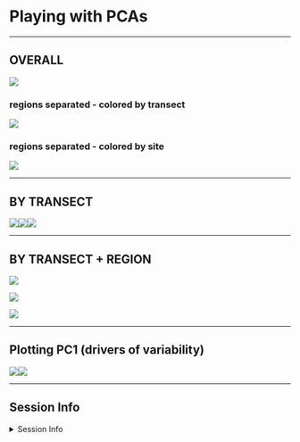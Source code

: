 Playing with PCAs
================

------------------------------------------------------------------------

## OVERALL

![](playing_with_pcas_files/figure-gfm/unnamed-chunk-8-1.png)<!-- -->

### regions separated - colored by transect

![](playing_with_pcas_files/figure-gfm/unnamed-chunk-9-1.png)<!-- -->

### regions separated - colored by site

![](playing_with_pcas_files/figure-gfm/unnamed-chunk-10-1.png)<!-- -->

------------------------------------------------------------------------

## BY TRANSECT

![](playing_with_pcas_files/figure-gfm/unnamed-chunk-11-1.png)<!-- -->![](playing_with_pcas_files/figure-gfm/unnamed-chunk-11-2.png)<!-- -->![](playing_with_pcas_files/figure-gfm/unnamed-chunk-11-3.png)<!-- -->

------------------------------------------------------------------------

## BY TRANSECT + REGION

![](playing_with_pcas_files/figure-gfm/unnamed-chunk-12-1.png)<!-- -->

![](playing_with_pcas_files/figure-gfm/unnamed-chunk-13-1.png)<!-- -->

![](playing_with_pcas_files/figure-gfm/unnamed-chunk-14-1.png)<!-- -->

------------------------------------------------------------------------

## Plotting PC1 (drivers of variability)

![](playing_with_pcas_files/figure-gfm/unnamed-chunk-16-1.png)<!-- -->![](playing_with_pcas_files/figure-gfm/unnamed-chunk-16-2.png)<!-- -->

------------------------------------------------------------------------

## Session Info

<details>
<summary>
Session Info
</summary>

Date run: 2023-12-05

    ## R version 4.2.1 (2022-06-23)
    ## Platform: x86_64-apple-darwin17.0 (64-bit)
    ## Running under: macOS Big Sur ... 10.16
    ## 
    ## Matrix products: default
    ## BLAS:   /Library/Frameworks/R.framework/Versions/4.2/Resources/lib/libRblas.0.dylib
    ## LAPACK: /Library/Frameworks/R.framework/Versions/4.2/Resources/lib/libRlapack.dylib
    ## 
    ## locale:
    ## [1] en_US.UTF-8/en_US.UTF-8/en_US.UTF-8/C/en_US.UTF-8/en_US.UTF-8
    ## 
    ## attached base packages:
    ## [1] stats     graphics  grDevices utils     datasets  methods   base     
    ## 
    ## other attached packages:
    ##  [1] ggbiplot_0.55       googlesheets4_1.0.1 soilpalettes_0.1.0 
    ##  [4] PNWColors_0.1.0     magrittr_2.0.3      lubridate_1.9.2    
    ##  [7] forcats_1.0.0       stringr_1.5.0       dplyr_1.1.0        
    ## [10] purrr_1.0.1         readr_2.1.4         tidyr_1.3.0        
    ## [13] tibble_3.1.8        ggplot2_3.4.3       tidyverse_2.0.0    
    ## 
    ## loaded via a namespace (and not attached):
    ##  [1] Rcpp_1.0.11        lattice_0.20-45    ps_1.7.1           digest_0.6.29     
    ##  [5] utf8_1.2.2         R6_2.5.1           cellranger_1.1.0   plyr_1.8.7        
    ##  [9] backports_1.4.1    ggcorrplot_0.1.4   evaluate_0.16      highr_0.9         
    ## [13] pillar_1.8.1       rlang_1.1.1        compositions_2.0-4 rstudioapi_0.14   
    ## [17] data.table_1.14.4  callr_3.7.2        hexbin_1.28.2      rmarkdown_2.21    
    ## [21] labeling_0.4.2     proto_1.0.0        googledrive_2.0.0  igraph_1.3.4      
    ## [25] munsell_0.5.0      compiler_4.2.1     xfun_0.37          pkgconfig_2.0.3   
    ## [29] htmltools_0.5.3    tidyselect_1.2.0   tensorA_0.36.2     gridExtra_2.3     
    ## [33] codetools_0.2-18   fansi_1.0.3        tzdb_0.3.0         withr_2.5.0       
    ## [37] MASS_7.3-60        grid_4.2.1         bayesm_3.1-4       gtable_0.3.0      
    ## [41] lifecycle_1.0.3    scales_1.2.1       cli_3.6.0          stringi_1.7.8     
    ## [45] farver_2.1.1       fs_1.5.2           robustbase_0.95-0  ellipsis_0.3.2    
    ## [49] targets_0.14.0     generics_0.1.3     vctrs_0.5.2        latex2exp_0.9.6   
    ## [53] cowplot_1.1.1      tools_4.2.1        glue_1.6.2         DEoptimR_1.0-11   
    ## [57] hms_1.1.2          processx_3.7.0     fastmap_1.1.0      yaml_2.3.5        
    ## [61] timechange_0.2.0   colorspace_2.0-3   gargle_1.2.0       base64url_1.4     
    ## [65] knitr_1.42         ggtern_3.4.1

</details>
